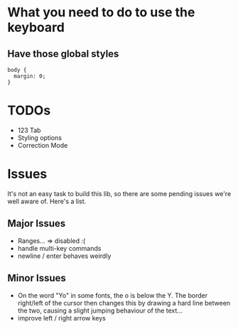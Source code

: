 # What you need to do to use the keyboard

## Have those global styles

```
body {
  margin: 0;
}
```


# TODOs

- 123 Tab
- Styling options
- Correction Mode


# Issues

It's not an easy task to build this lib, so there are some pending issues we're well aware of. Here's a list.

## Major Issues
- Ranges... => disabled :(
- handle multi-key commands
- newline / enter behaves weirdly

## Minor Issues
- On the word "Yo" in some fonts, the o is below the Y. The border right/left of the cursor then changes this by drawing a hard line between the two, causing a slight jumping behaviour of the text...
- improve left / right arrow keys
